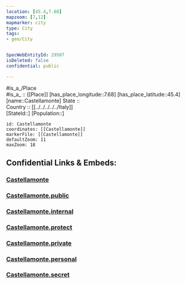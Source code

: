 ```yaml
---
location: [45.4,7.68] 
mapzoom: [7,12] 
mapmarker: city 
type: City
tags:
- geo/City


SpocWebEntityId: 29507
isDeleted: false
confidential: public

---
```

#is_a_/Place  
#is_a_ :: [[Place]] 
[has_place_longitude::7.68] 
[has_place_latitude::45.4] 
[name::Castellamonte] 
State ::  
Country :: [[../../../../../Italy]]  
[StateId::] 
[Population::] 



```leaflet
id: Castellamonte
coordinates: [[Castellamonte]] 
markerFile: [[Castellamonte]] 
defaultZoom: 11 
maxZoom: 18
```


## Confidential Links & Embeds: 

### [Castellamonte](/_Standards/Earth/Continent/Europe/Europe~South/Italy/regions~Italy/Piedmont/Turin.Province/City/Castellamonte.md) 

### [Castellamonte.public](/_public/Earth/Continent/Europe/Europe~South/Italy/regions~Italy/Piedmont/Turin.Province/City/Castellamonte.public.md) 

### [Castellamonte.internal](/_internal/Earth/Continent/Europe/Europe~South/Italy/regions~Italy/Piedmont/Turin.Province/City/Castellamonte.internal.md) 

### [Castellamonte.protect](/_protect/Earth/Continent/Europe/Europe~South/Italy/regions~Italy/Piedmont/Turin.Province/City/Castellamonte.protect.md) 

### [Castellamonte.private](/_private/Earth/Continent/Europe/Europe~South/Italy/regions~Italy/Piedmont/Turin.Province/City/Castellamonte.private.md) 

### [Castellamonte.personal](/_personal/Earth/Continent/Europe/Europe~South/Italy/regions~Italy/Piedmont/Turin.Province/City/Castellamonte.personal.md) 

### [Castellamonte.secret](/_secret/Earth/Continent/Europe/Europe~South/Italy/regions~Italy/Piedmont/Turin.Province/City/Castellamonte.secret.md)

